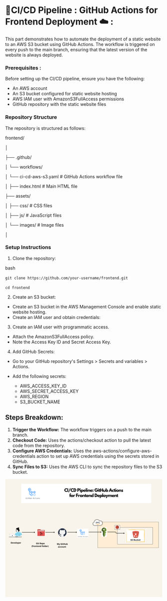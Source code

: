 #  🚀CI/CD Pipeline : GitHub Actions for Frontend Deployment ☁️ :

This part demonstrates how to automate the deployment of a static website to an AWS S3 bucket using GitHub Actions. The workflow is triggered on every push to the main branch, ensuring that the latest version of the website is always deployed.

### Prerequisites :
Before setting up the CI/CD pipeline, ensure you have the following:

- An AWS account
- An S3 bucket configured for static website hosting
- AWS IAM user with AmazonS3FullAccess permissions
- GitHub repository with the static website files

### Repository Structure
The repository is structured as follows:

frontend/

│

├── .github/

│   └── workflows/

│       └── ci-cd-aws-s3.yaml        # GitHub Actions workflow file

│
├── index.html                # Main HTML file

├── assets/

│   ├── css/                  # CSS files

│   ├── js/                   # JavaScript files

│   └── images/               # Image files

│

### Setup Instructions 

1. Clone the repository:

bash

``
git clone https://github.com/your-username/frontend.git
``

``
cd frontend
``

2. Create an S3 bucket:

* Create an S3 bucket in the AWS Management Console and enable static website hosting.
* Create an IAM user and obtain credentials:

3. Create an IAM user with programmatic access.
* Attach the AmazonS3FullAccess policy.
* Note the Access Key ID and Secret Access Key.

4. Add GitHub Secrets:
* Go to your GitHub repository's Settings > Secrets and variables > Actions.
* Add the following secrets:

  * AWS_ACCESS_KEY_ID
  * AWS_SECRET_ACCESS_KEY
  * AWS_REGION
  * S3_BUCKET_NAME

## Steps Breakdown:

1. **Trigger the Workflow:** The workflow triggers on a push to the main branch.
2. **Checkout Code:** Uses the actions/checkout action to pull the latest code from the repository.
3. **Configure AWS Credentials:** Uses the aws-actions/configure-aws-credentials action to set up AWS credentials using the secrets stored in GitHub.
4. **Sync Files to S3:** Uses the AWS CLI to sync the repository files to the S3 bucket.

![GitHub_Actions _for_frontend_deployment](GitHub_Actions-frontend_deployment.png)